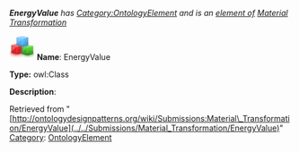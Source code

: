 ___EnergyValue__ has [Category:OntologyElement](../../Category/OntologyElement "Category:OntologyElement") and is an [element of](../../Property/ElementOf "Property:ElementOf") [Material Transformation](../../Submissions/Material_Transformation "Submissions:Material Transformation")_


  




[![Class](../../images/thumb/2/27/Class.gif/45px-Class.gif)](../../Image/Class.gif "Class")
__Name__: EnergyValue 


__Type:__ owl:Class 


__Description__: 





Retrieved from "[http://ontologydesignpatterns.org/wiki/Submissions:Material\_Transformation/EnergyValue](../../Submissions/Material_Transformation/EnergyValue)"
 [Category](http://ontologydesignpatterns.org/wiki/Special:Categories "Special:Categories"): [OntologyElement](../../Category/OntologyElement "Category:OntologyElement")